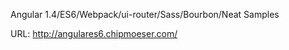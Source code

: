 Angular 1.4/ES6/Webpack/ui-router/Sass/Bourbon/Neat Samples

URL:
http://angulares6.chipmoeser.com/
